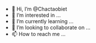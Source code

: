 - 👋 Hi, I’m @Chactaobiet
- 👀 I’m interested in ...
- 🌱 I’m currently learning ...
- 💞️ I’m looking to collaborate on ...
- 📫 How to reach me ...

<!---
Chactaobiet/Chactaobiet is a ✨ special ✨ repository because its `README.md` (this file) appears on your GitHub profile.
You can click the Preview link to take a look at your changes.
--->
